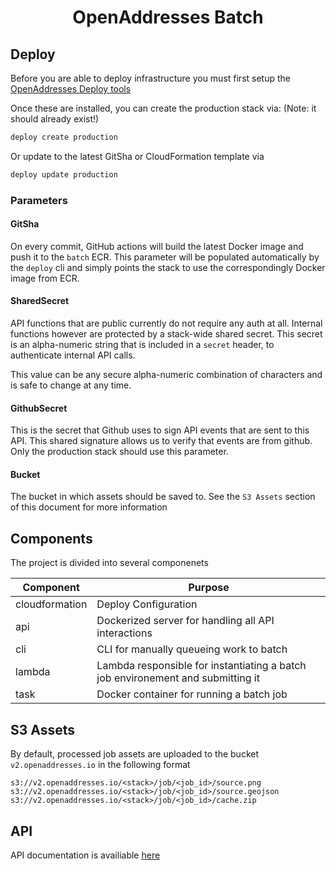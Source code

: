 <h1 align=center>OpenAddresses Batch</h1>

## Deploy

Before you are able to deploy infrastructure you must first setup the [OpenAddresses Deploy tools](https://github.com/openaddresses/deploy)

Once these are installed, you can create the production stack via:
(Note: it should already exist!)

```sh
deploy create production
```

Or update to the latest GitSha or CloudFormation template via

```sh
deploy update production
```

### Parameters

#### GitSha

On every commit, GitHub actions will build the latest Docker image and push it to the `batch` ECR.
This parameter will be populated automatically by the `deploy` cli and simply points the stack
to use the correspondingly Docker image from ECR.

#### SharedSecret

API functions that are public currently do not require any auth at all. Internal functions however are protected
by a stack-wide shared secret. This secret is an alpha-numeric string that is included in a `secret` header, to
authenticate internal API calls.

This value can be any secure alpha-numeric combination of characters and is safe to change at any time.

#### GithubSecret

This is the secret that Github uses to sign API events that are sent to this API. This shared signature allows
us to verify that events are from github. Only the production stack should use this parameter.

#### Bucket

The bucket in which assets should be saved to. See the `S3 Assets` section of this document for more information

## Components

The project is divided into several componenets

| Component | Purpose |
| --------- | ------- |
| cloudformation | Deploy Configuration |
| api | Dockerized server for handling all API interactions |
| cli | CLI for manually queueing work to batch |
| lambda | Lambda responsible for instantiating a batch job environement and submitting it |
| task | Docker container for running a batch job |

## S3 Assets

By default, processed job assets are uploaded to the bucket `v2.openaddresses.io` in the following format

```
s3://v2.openaddresses.io/<stack>/job/<job_id>/source.png
s3://v2.openaddresses.io/<stack>/job/<job_id>/source.geojson
s3://v2.openaddresses.io/<stack>/job/<job_id>/cache.zip
```

## API

API documentation is availiable [here](http://staging.openaddresses.io/docs/)
